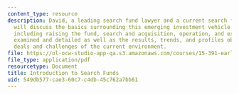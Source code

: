 ```yaml
---
content_type: resource
description: David, a leading search fund lawyer and a current search fund principal
  will discuss the basics surrounding this emerging investment vehicle. The four stages,
  including raising the fund, search and acquisition, operation, and exit will be
  examined and detailed as well as the results, trends, and profiles observed in past
  deals and challenges of the current environment.
file: https://ol-ocw-studio-app-qa.s3.amazonaws.com/courses/15-391-early-stage-capital-fall-2010/549db577cae360c7c4db45c762a7bb61_MIT15_391F10_lec05.pdf
file_type: application/pdf
resourcetype: Document
title: Introduction to Search Funds
uid: 549db577-cae3-60c7-c4db-45c762a7bb61
---
```

